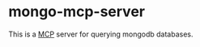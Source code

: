 # mongo-mcp-server
This is a [MCP](https://modelcontextprotocol.io/introduction) server for querying mongodb databases.
